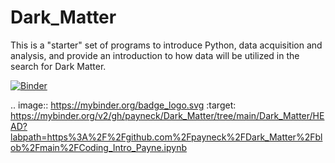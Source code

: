 # Dark_Matter
This is a "starter" set of programs to introduce Python, data acquisition and analysis, and provide an introduction to how data will be utilized in the search for Dark Matter.

[![Binder](https://mybinder.org/badge_logo.svg)](https://mybinder.org/v2/gh/payneck/Dark_Matter/tree/main/Dark_Matter/HEAD?labpath=https%3A%2F%2Fgithub.com%2Fpayneck%2FDark_Matter%2Fblob%2Fmain%2FCoding_Intro_Payne.ipynb)

.. image:: https://mybinder.org/badge_logo.svg
 :target: https://mybinder.org/v2/gh/payneck/Dark_Matter/tree/main/Dark_Matter/HEAD?labpath=https%3A%2F%2Fgithub.com%2Fpayneck%2FDark_Matter%2Fblob%2Fmain%2FCoding_Intro_Payne.ipynb 
 
